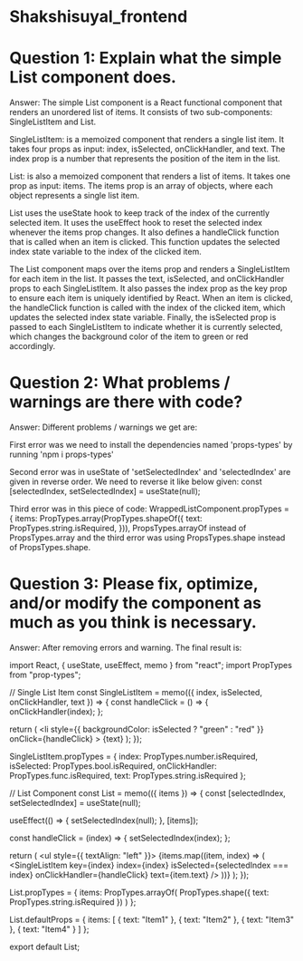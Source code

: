 # Shakshisuyal_frontend
# Question 1: Explain what the simple List component does.
Answer: The simple List component is a React functional component that renders an unordered list of items. It consists of two sub-components: SingleListItem and List.

SingleListItem: is a memoized component that renders a single list item. It takes four props as input: index, isSelected, onClickHandler, and text. The index prop is a number that represents the position of the item in the list.

List: is also a memoized component that renders a list of items. It takes one prop as input: items. The items prop is an array of objects, where each object represents a single list item.

List uses the useState hook to keep track of the index of the currently selected item. It uses the useEffect hook to reset the selected index whenever the items prop changes. It also defines a handleClick function that is called when an item is clicked. This function updates the selected index state variable to the index of the clicked item.

The List component maps over the items prop and renders a SingleListItem for each item in the list. It passes the text, isSelected, and onClickHandler props to each SingleListItem. It also passes the index prop as the key prop to ensure each item is uniquely identified by React. When an item is clicked, the handleClick function is called with the index of the clicked item, which updates the selected index state variable. Finally, the isSelected prop is passed to each SingleListItem to indicate whether it is currently selected, which changes the background color of the item to green or red accordingly.

# Question 2: What problems / warnings are there with code?
Answer: Different problems / warnings we get are:

First error was we need to install the dependencies named 'props-types' by running 'npm i props-types'

Second error was in useState of 'setSelectedIndex' and 'selectedIndex' are given in reverse order. We need to reverse it like below given: const [selectedIndex, setSelectedIndex] = useState(null);

Third error was in this piece of code: WrappedListComponent.propTypes = { items: PropTypes.array(PropTypes.shapeOf({ text: PropTypes.string.isRequired, })), PropsTypes.arrayOf instead of PropsTypes.array and the third error was using PropsTypes.shape instead of PropsTypes.shape.

# Question 3: Please fix, optimize, and/or modify the component as much as you think is necessary.
Answer: After removing errors and warning. The final result is:

import React, { useState, useEffect, memo } from "react"; import PropTypes from "prop-types";

// Single List Item const SingleListItem = memo(({ index, isSelected, onClickHandler, text }) => { const handleClick = () => { onClickHandler(index); };

return ( <li style={{ backgroundColor: isSelected ? "green" : "red" }} onClick={handleClick} > {text} ); });

SingleListItem.propTypes = { index: PropTypes.number.isRequired, isSelected: PropTypes.bool.isRequired, onClickHandler: PropTypes.func.isRequired, text: PropTypes.string.isRequired };

// List Component const List = memo(({ items }) => { const [selectedIndex, setSelectedIndex] = useState(null);

useEffect(() => { setSelectedIndex(null); }, [items]);

const handleClick = (index) => { setSelectedIndex(index); };

return ( <ul style={{ textAlign: "left" }}> {items.map((item, index) => ( <SingleListItem key={index} index={index} isSelected={selectedIndex === index} onClickHandler={handleClick} text={item.text} /> ))} ); });

List.propTypes = { items: PropTypes.arrayOf( PropTypes.shape({ text: PropTypes.string.isRequired }) ) };

List.defaultProps = { items: [ { text: "Item1" }, { text: "Item2" }, { text: "Item3" }, { text: "Item4" } ] };

export default List;
